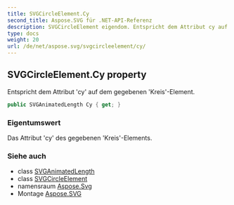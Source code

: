 ```yaml
---
title: SVGCircleElement.Cy
second_title: Aspose.SVG für .NET-API-Referenz
description: SVGCircleElement eigendom. Entspricht dem Attribut cy auf dem gegebenen KreisElement.
type: docs
weight: 20
url: /de/net/aspose.svg/svgcircleelement/cy/
---
```

## SVGCircleElement.Cy property

Entspricht dem Attribut 'cy' auf dem gegebenen 'Kreis'-Element.

```csharp
public SVGAnimatedLength Cy { get; }
```

### Eigentumswert

Das Attribut 'cy' des gegebenen 'Kreis'-Elements.

### Siehe auch

* class [SVGAnimatedLength](../../../aspose.svg.datatypes/svganimatedlength/)
* class [SVGCircleElement](../)
* namensraum [Aspose.Svg](../../svgcircleelement/)
* Montage [Aspose.SVG](../../../)


